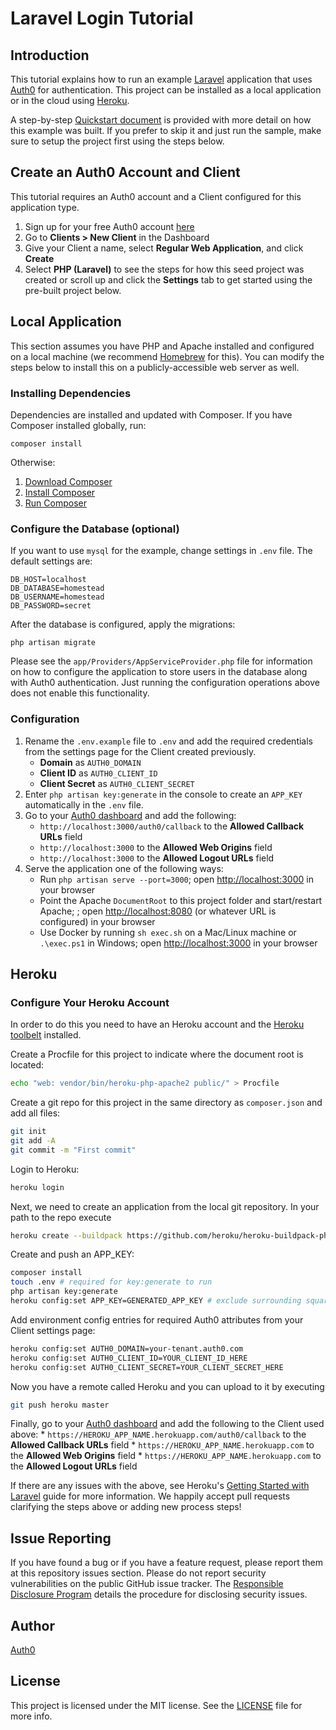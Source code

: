 # Laravel Login Tutorial

## Introduction

This tutorial explains how to run an example [Laravel](https://laravel.com/) application that uses [Auth0](auth0.com) for authentication. This project can be installed as a local application or in the cloud using [Heroku](https://www.heroku.com/).

A step-by-step [Quickstart document](hhttps://auth0.com/docs/quickstart/webapp/laravel) is provided with more detail on how this example was built. If you prefer to skip it and just run the sample, make sure to setup the project first using the steps below.

## Create an Auth0 Account and Client

This tutorial requires an Auth0 account and a Client configured for this application type. 

1. Sign up for your free Auth0 account [here](https://auth0.com/signup)
1. Go to **Clients > New Client** in the Dashboard
1. Give your Client a name, select **Regular Web Application**, and click **Create**
1. Select **PHP (Laravel)** to see the steps for how this seed project was created or scroll up and click the **Settings** tab to get started using the pre-built project below.

## Local Application

This section assumes you have PHP and Apache installed and configured on a local machine (we recommend [Homebrew](https://github.com/Homebrew/homebrew-php) for this). You can modify the steps below to install this on a publicly-accessible web server as well. 

### Installing Dependencies

Dependencies are installed and updated with Composer. If you have Composer installed globally, run:

    composer install

Otherwise:

1. [Download Composer](https://getcomposer.org/download/)
1. [Install Composer](https://getcomposer.org/doc/00-intro.md)
1. [Run Composer](https://getcomposer.org/doc/01-basic-usage.md)

### Configure the Database (optional) 

If you want to use `mysql` for the example, change settings in `.env` file. The default settings are:

    DB_HOST=localhost
    DB_DATABASE=homestead
    DB_USERNAME=homestead
    DB_PASSWORD=secret

After the database is configured, apply the migrations:

    php artisan migrate

Please see the `app/Providers/AppServiceProvider.php` file for information on how to configure the application to store users in the database along with Auth0 authentication. Just running the configuration operations above does not enable this functionality. 

### Configuration

1. Rename the `.env.example` file to `.env` and add the required credentials from the settings page for the Client created previously.
    * **Domain** as `AUTH0_DOMAIN`
    * **Client ID** as `AUTH0_CLIENT_ID`
    * **Client Secret** as `AUTH0_CLIENT_SECRET`
1. Enter `php artisan key:generate` in the console to create an `APP_KEY` automatically in the `.env` file.
1. Go to your [Auth0 dashboard](https://manage.auth0.com) and add the following:
    * `http://localhost:3000/auth0/callback` to the **Allowed Callback URLs** field
    * `http://localhost:3000` to the **Allowed Web Origins** field
    * `http://localhost:3000` to the **Allowed Logout URLs** field
1. Serve the application one of the following ways:
    * Run `php artisan serve --port=3000`; open [http://localhost:3000](http://localhost:3000) in your browser
    * Point the Apache `DocumentRoot` to this project folder and start/restart Apache; ; open [http://localhost:8080](http://localhost:8080) (or whatever URL is configured) in your browser 
    * Use Docker by running `sh exec.sh` on a Mac/Linux machine or `.\exec.ps1` in Windows; open [http://localhost:3000](http://localhost:3000) in your browser

## Heroku

### Configure Your Heroku Account

In order to do this you need to have an Heroku account and the [Heroku toolbelt](https://toolbelt.heroku.com/) installed.

Create a Procfile for this project to indicate where the document root is located:

```bash
echo "web: vendor/bin/heroku-php-apache2 public/" > Procfile
```

Create a git repo for this project in the same directory as `composer.json` and add all files:

```bash
git init
git add -A
git commit -m "First commit"
```

Login to Heroku:

```bash
heroku login
```

Next, we need to create an application from the local git repository. In your path to the repo execute

```bash
heroku create --buildpack https://github.com/heroku/heroku-buildpack-php
```

Create and push an APP_KEY:

```bash
composer install
touch .env # required for key:generate to run
php artisan key:generate
heroku config:set APP_KEY=GENERATED_APP_KEY # exclude surrounding square brackets
```

Add environment config entries for required Auth0 attributes from your Client settings page: 

```bash
heroku config:set AUTH0_DOMAIN=your-tenant.auth0.com
heroku config:set AUTH0_CLIENT_ID=YOUR_CLIENT_ID_HERE
heroku config:set AUTH0_CLIENT_SECRET=YOUR_CLIENT_SECRET_HERE
```

Now you have a remote called Heroku and you can upload to it by executing

```bash
git push heroku master
```

Finally, go to your [Auth0 dashboard](https://manage.auth0.com/#/clients) and add the following to the Client used above:
    * `https://HEROKU_APP_NAME.herokuapp.com/auth0/callback` to the **Allowed Callback URLs** field
    * `https://HEROKU_APP_NAME.herokuapp.com` to the **Allowed Web Origins** field
    * `https://HEROKU_APP_NAME.herokuapp.com` to the **Allowed Logout URLs** field

If there are any issues with the above, see Heroku's [Getting Started with Laravel](https://devcenter.heroku.com/articles/getting-started-with-laravel) guide for more information. We happily accept pull requests clarifying the steps above or adding new process steps! 

## Issue Reporting

If you have found a bug or if you have a feature request, please report them at this repository issues section. Please do not report security vulnerabilities on the public GitHub issue tracker. The [Responsible Disclosure Program](https://auth0.com/whitehat) details the procedure for disclosing security issues.

## Author

[Auth0](https://auth0.com)

## License

This project is licensed under the MIT license. See the [LICENSE](LICENSE) file for more info.
